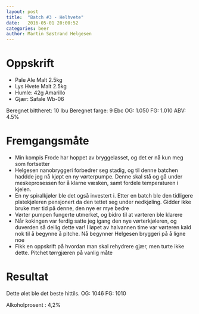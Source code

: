 ```yaml
---
layout: post
title:  "Batch #3 - Helhvete"
date:   2016-05-01 20:00:52
categories: beer
author: Martin Søstrand Helgesen
---
```



# Oppskrift

* Pale Ale Malt 2.5kg
* Lys Hvete Malt 2.5kg
* Humle: 42g Amarillo
* Gjær: Safale Wb-06

Beregnet bittheret: 10 Ibu
Beregnet farge: 9 Ebc
OG: 1.050
FG: 1.010
ABV: 4.5%

# Fremgangsmåte

* Min kompis Frode har hoppet av bryggelasset, og det er nå kun meg som fortsetter
* Helgesen nanobryggeri forbedrer seg stadig, og til denne batchen haddde jeg nå kjøpt en ny vørterpumpe. Denne skal stå og gå under meskeprosessen for å klarne væsken, samt fordele temperaturen i kjelen.
* En ny spiralkjøler ble det også investert i. Etter en batch ble den tidligere platekjøleren pensjonert da den tettet seg under nedkjøling. Gidder ikke bruke mer tid på denne, den nye er mye bedre
* Vørter pumpen fungerte utmerket, og bidro til at vørteren ble klarere
* Når kokingen var ferdig satte jeg igang den nye vørterkjøleren, og duverden så deilig dette var! I løpet av halvannen time var vørteren kald nok til å begynne å pitche. Nå begynner Helgesen bryggeri på å ligne noe
* Fikk en oppskrift på hvordan man skal rehydrere gjær, men turte ikke dette. Pitchet tørrgjæren på vanlig måte

# Resultat

Dette ølet ble det beste hittils.
OG: 1046
FG: 1010

Alkoholprosent : 4,2%
